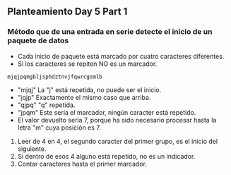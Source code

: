 ## Planteamiento Day 5 Part 1
### Método que de una entrada en serie detecte el inicio de un paquete de datos

- Cada inicio de paquete está marcado por cuatro caracteres diferentes.
- Si los caracteres se repiten NO es un marcador.

~~~
mjqjpqmgbljsphdztnvjfqwrcgsmlb
~~~
- "mjqj" La "j" está repetida, no puede ser el inicio.
- "jqjp" Exactamente el mismo caso que arriba.
- "qjpq" "q" repetida.
- "jpqm" Este sería el marcador, ningún caracter está repetido.
- El valor devuelto sería 7, porque ha sido necesario procesar hasta la letra "m" cuya posición es 7.

1. Leer de 4 en 4, el segundo caracter del primer grupo, es el inicio del siguiente.
2. Si dentro de esos 4 alguno está repetido, no es un indicador.
3. Contar caracteres hasta el primer marcador.